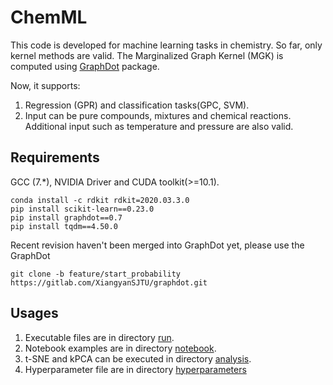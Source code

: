 # ChemML
This code is developed for machine learning tasks in chemistry. So far,
only kernel methods are valid. The Marginalized Graph Kernel (MGK) is computed 
using [GraphDot](https://github.com/yhtang/GraphDot) package.

Now, it supports:
1. Regression (GPR) and classification tasks(GPC, SVM).
2. Input can be pure compounds, mixtures and chemical reactions. 
Additional input such as temperature and pressure are also valid.

## Requirements
GCC (7.*), NVIDIA Driver and CUDA toolkit(>=10.1).  
```
conda install -c rdkit rdkit=2020.03.3.0
pip install scikit-learn==0.23.0
pip install graphdot==0.7
pip install tqdm==4.50.0
```
Recent revision haven't been merged into GraphDot yet, please use the 
GraphDot
```
git clone -b feature/start_probability https://gitlab.com/XiangyanSJTU/graphdot.git
```
## Usages
1. Executable files are in directory [run](https://github.com/Xiangyan93/ChemML/tree/main/run).
2. Notebook examples are in directory [notebook](https://github.com/Xiangyan93/ChemML/tree/main/notebook).
3. t-SNE and kPCA can be executed in directory [analysis](https://github.com/Xiangyan93/ChemML/tree/main/analysis).
4. Hyperparameter file are in directory [hyperparameters](https://github.com/Xiangyan93/ChemML/tree/main/hyperparameters)

